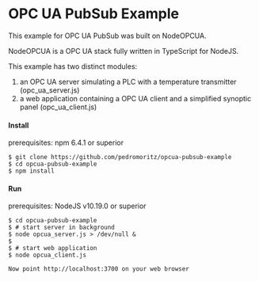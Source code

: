 OPC UA PubSub Example
=====================

This example for OPC UA PubSub was built on NodeOPCUA.

NodeOPCUA is a OPC UA stack fully written in TypeScript for NodeJS.

This example has two distinct modules:

1) an OPC UA server simulating a PLC with a temperature transmitter (opc_ua_server.js)
2) a web application containing a OPC UA client and a simplified synoptic panel (opc_ua_client.js)

#### Install

prerequisites: npm 6.4.1 or superior

    $ git clone https://github.com/pedromoritz/opcua-pubsub-example
    $ cd opcua-pubsub-example
    $ npm install

#### Run

prerequisites: NodeJS v10.19.0 or superior

    $ cd opcua-pubsub-example
    $ # start server in background
    $ node opcua_server.js > /dev/null &
    $
    $ # start web application
    $ node opcua_client.js
    
    Now point http://localhost:3700 on your web browser
